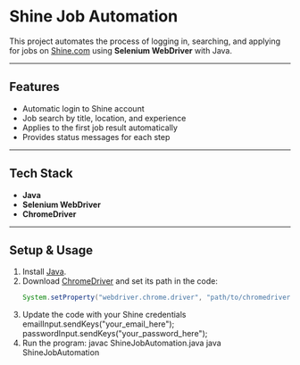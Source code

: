 # Shine Job Automation

This project automates the process of logging in, searching, and applying for jobs on [Shine.com](https://www.shine.com) using **Selenium WebDriver** with Java.

---

## Features
- Automatic login to Shine account  
- Job search by title, location, and experience  
- Applies to the first job result automatically  
- Provides status messages for each step  

---

## Tech Stack
- **Java**  
- **Selenium WebDriver**  
- **ChromeDriver**  

---

## Setup & Usage
1. Install [Java](https://www.oracle.com/java/technologies/javase-downloads.html).  
2. Download [ChromeDriver](https://chromedriver.chromium.org/downloads) and set its path in the code:  
   ```java
   System.setProperty("webdriver.chrome.driver", "path/to/chromedriver.exe");
3. Update the code with your Shine credentials
emailInput.sendKeys("your_email_here");
passwordInput.sendKeys("your_password_here");
4. Run the program:
javac ShineJobAutomation.java
java ShineJobAutomation
